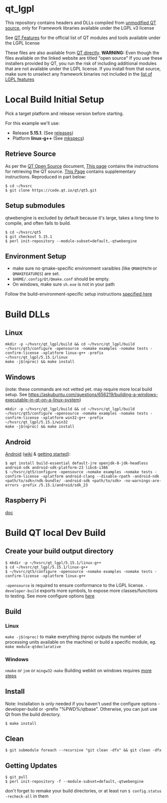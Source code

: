 # qt_lgpl
This repository contains headers and DLLs compiled from [unmodified QT source](https://github.com/qt), only for Framework libraries available under the LGPL v3 license

See [QT Features](https://www.qt.io/product/features#js-6-3) for the official list of QT modules and tools available under the LGPL license

These files are also available from [QT directly](https://download.qt.io/archive/qt/). **WARNING:** Even though the files available on the linked website are titled "open source" If you use these installers provided by QT, you run the risk of including additional modules that are not available under the LGPL license. If you install from that source, make sure to unselect any framework binaries not included in the [list of LGPL features](https://www.qt.io/product/features#js-6-3)

# Local Build Initial Setup

Pick a target platform and release version before starting.

For this example we'll use:
* Release **5.15.1**. (See [releases](https://github.com/qt/qt5/releases))
* Platform **linux-g++** (See [mkspecs](https://github.com/qt/qtbase/tree/dev/mkspecs))

## Retrieve Source

As per the [QT Open Source](https://www.qt.io/download-open-source) document, [This page](https://wiki.qt.io/Building_Qt_5_from_Git#Getting_the_source_code) contains the instructions for retrieving the QT source. [This Page](https://wiki.qt.io/Get_the_Source) contains supplementary instructions. Reproduced in part below:

```
$ cd ~/hvsrc
$ git clone https://code.qt.io/qt/qt5.git
```

## Setup submodules

qtwebengine is excluded by default because it's large, takes a long time to compile, and often fails to build.

```
$ cd ~/hvsrc/qt5
$ git checkout 5.15.1
$ perl init-repository --module-subset=default,-qtwebengine
```

## Environment Setup

* make sure no qmake-specific environment varaibles (like `QMAKEPATH` or `QMAKEFEATURES`) are set.
* `$HOME/.config/Qt/Qmake.conf` should be empty.
* On windows, make sure `sh.exe` is not in your path

Follow the build-environment-specific setup instructions [specified here](https://wiki.qt.io/Get_the_Source#Building_Qt)


# Build DLLs

## Linux

```
mkdir -p ~/hvsrc/qt_lgpl/build && cd ~/hvsrc/qt_lgpl/build
~/hvsrc/qt5/configure -opensource -nomake examples -nomake tests -confirm-license -xplatform linux-g++ -prefix ~/hvsrc/qt_lgpl/5.15.1/linux
make -j$(nproc) && make install
```

## Windows

(note: these commands are not vetted yet. may require more local build setup. See https://askubuntu.com/questions/656219/building-a-windows-executable-in-qt-on-a-linux-system)
```
mkdir -p ~/hvsrc/qt_lgpl/build && cd ~/hvsrc/qt_lgpl/build
~/hvsrc/qt5/configure -opensource -nomake examples -nomake tests -confirm-license -xplatform win32-g++ -prefix ~/hvsrc/qt_lgpl/5.15.1/win32
make -j$(nproc) && make install
```

## Android

[Android](https://doc.qt.io/qt-5/android-building.html) ([wiki](https://wiki.qt.io/Android) & [getting started](https://doc.qt.io/qt-5/android-getting-started.html)):
```
$ apt install build-essential default-jre openjdk-8-jdk-headless android-sdk android-sdk-platform-23 libc6-i386
$ ~/hvsrc/qt5/configure -opensource -nomake examples -nomake tests -confirm-license -xplatform android-clang --disable-rpath -android-ndk <path/to/sdk>/ndk-bundle/ -android-sdk <path/to/sdk> -no-warnings-are-errors -prefix /5.15.1/android/sdk_23
```

## Raspberry Pi

[doc](https://wiki.qt.io/RaspberryPi)

# Build QT local Dev Build

##  Create your build output directory

```
$ mkdir -p ~/hvsrc/qt_lgpl/5.15.1/linux-g++
$ cd ~/hvsrc/qt_lgpl/5.15.1/linux-g++
$ ~/hvsrc/qt5/configure -opensource -nomake examples -nomake tests -confirm-license -xplatform linux-g++
```

`-opensource` is required to ensure conformance to the LGPL license.
`-developer-build` exports more symbols, to expose more classes/functions to testing.
See more configure options [here](https://doc.qt.io/qt-5/configure-options.html)

## Build

### Linux

`make -j$(nproc)` to make everything (nproc outputs the number of processing units available on the machine)
or build a specific module, eg. `make module-qtdeclarative`

### Windows
`nmake` or `jom` or `mingw32-make`
Building webkit on windows requires [more steps](http://trac.webkit.org/wiki/BuildingQtOnWindows)

## Install

Note: Installation is only needed if you haven't used the configure options -developer-build or -prefix "%PWD%/qtbase". Otherwise, you can just use Qt from the build directory.

```
$ make install
```

## Clean

```
$ git submodule foreach --recursive "git clean -dfx" && git clean -dfx
```

## Getting Updates

```
$ git pull
$ perl init-repository -f --module-subset=default,-qtwebengine
```

don't forget to remake your build directories, or at least run `$ config.status -recheck-all` in them
